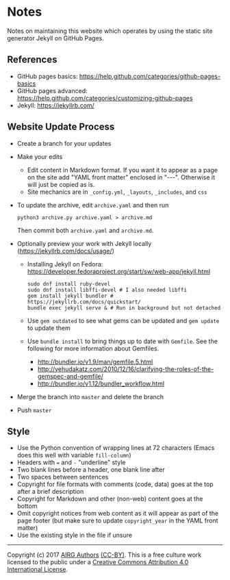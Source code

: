 Notes
=====


Notes on maintaining this website which operates by using the static
site generator Jekyll on GitHub Pages.


References
----------

* GitHub pages basics:
  https://help.github.com/categories/github-pages-basics
* GitHub pages advanced:
  https://help.github.com/categories/customizing-github-pages
* Jekyll: https://jekyllrb.com/


Website Update Process
----------------------

* Create a branch for your updates
* Make your edits
  * Edit content in Markdown format.  If you want it to appear as a page
    on the site add "YAML front matter" enclosed in "---".  Otherwise it
    will just be copied as is.
  * Site mechanics are in `_config.yml`, `_layouts`, `_includes`, and
    `css`
* To update the archive, edit `archive.yaml` and then run

      python3 archive.py archive.yaml > archive.md

  Then commit both `archive.yaml` and `archive.md`.
* Optionally preview your work with Jekyll locally (https://jekyllrb.com/docs/usage/)
  * Installing Jekyll on Fedora:
    https://developer.fedoraproject.org/start/sw/web-app/jekyll.html

        sudo dnf install ruby-devel
        sudo dnf install libffi-devel # I also needed libffi
        gem install jekyll bundler # https://jekyllrb.com/docs/quickstart/
        bundle exec jekyll serve & # Run in background but not detached

  * Use `gem outdated` to see what gems can be updated and `gem update`
    to update them
  * Use `bundle install` to bring things up to date with `Gemfile`.  See
    the following for more information about Gemfiles.
    * http://bundler.io/v1.9/man/gemfile.5.html
    * http://yehudakatz.com/2010/12/16/clarifying-the-roles-of-the-gemspec-and-gemfile/
    * http://bundler.io/v1.12/bundler_workflow.html
* Merge the branch into `master` and delete the branch
* Push `master`


Style
-----

* Use the Python convention of wrapping lines at 72 characters (Emacs
  does this well with variable `fill-column`)
* Headers with `=` and `-` "underline" style
* Two blank lines before a header, one blank line after
* Two spaces between sentences
* Copyright for file formats with comments (code, data) goes at the top
  after a brief description
* Copyright for Markdown and other (non-web) content goes at the bottom
* Omit copyright notices from web content as it will appear as part of
  the page footer (but make sure to update `copyright_year` in the YAML
  front matter)
* Use the existing style in the file if unsure


-----

Copyright (c) 2017 [AIRG Authors](AUTHORS.md)
[(CC-BY)](https://creativecommons.org/licenses/by/4.0/).  This is a free
culture work licensed to the public under a [Creative Commons
Attribution 4.0 International
License](https://creativecommons.org/licenses/by/4.0/).
